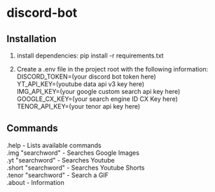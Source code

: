 # discord-bot
## Installation
1. install dependencies: pip install -r requirements.txt

2. Create a .env file in the project root with the following information:<br>
DISCORD_TOKEN=(your discord bot token here)<br>
YT_API_KEY=(youtube data api v3 key here)<br>
IMG_API_KEY=(your google custom search api key here)<br>
GOOGLE_CX_KEY=(your search engine ID CX Key here)<br>
TENOR_API_KEY=(your tenor api key here)
## Commands
.help - Lists available commands<br>
.img "searchword"  -  Searches Google Images<br>
.yt "searchword"  -  Searches Youtube<br>
.short "searchword"  -  Searches Youtube Shorts<br>
.tenor "searchword" - Search a GIF<br>
.about  -  Information
